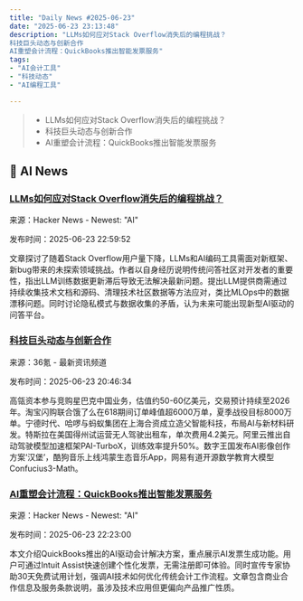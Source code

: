 ```yaml
---
title: "Daily News #2025-06-23"
date: "2025-06-23 23:13:48"
description: "LLMs如何应对Stack Overflow消失后的编程挑战？
科技巨头动态与创新合作
AI重塑会计流程：QuickBooks推出智能发票服务"
tags: 
- "AI会计工具"
- "科技动态"
- "AI编程工具"

---
```


> - LLMs如何应对Stack Overflow消失后的编程挑战？
> - 科技巨头动态与创新合作
> - AI重塑会计流程：QuickBooks推出智能发票服务

## 🤖 AI News

### [LLMs如何应对Stack Overflow消失后的编程挑战？](https://andreagao.com/posts/ai-challenge-after-stack-overflow-died/)

来源：Hacker News - Newest: "AI"

发布时间：2025-06-23 22:59:52

文章探讨了随着Stack Overflow用户量下降，LLMs和AI编码工具需面对新框架、新bug带来的未探索领域挑战。作者以自身经历说明传统问答社区对开发者的重要性，指出LLM训练数据更新滞后导致无法解决最新问题。提出LLM提供商需通过持续收集技术文档和源码、清理技术社区数据等方法应对，类比MLOps中的数据漂移问题。同时讨论隐私模式与数据收集的矛盾，认为未来可能出现新型AI驱动的问答平台。

### [科技巨头动态与创新合作](https://www.36kr.com/p/3348819471833991)

来源：36氪 - 最新资讯频道

发布时间：2025-06-23 20:46:34

高瓴资本参与竞购星巴克中国业务，估值约50-60亿美元，交易预计持续至2026年。淘宝闪购联合饿了么在618期间订单峰值超6000万单，夏季战役目标8000万单。宁德时代、哈啰与蚂蚁集团在上海合资成立造父智能科技，布局AI与新材料研发。特斯拉在美国得州试运营无人驾驶出租车，单次费用4.2美元。阿里云推出自动驾驶模型加速框架PAI-TurboX，训练效率提升50%。数字王国发布AI影像创作方案‘汉堡’，酷狗音乐上线鸿蒙生态音乐App，网易有道开源数学教育大模型Confucius3-Math。

### [AI重塑会计流程：QuickBooks推出智能发票服务](https://quickbooks.intuit.com/ai-accounting/)

来源：Hacker News - Newest: "AI"

发布时间：2025-06-23 22:23:00

本文介绍QuickBooks推出的AI驱动会计解决方案，重点展示AI发票生成功能。用户可通过Intuit Assist快速创建个性化发票，无需注册即可体验。同时宣传专家协助30天免费试用计划，强调AI技术如何优化传统会计工作流程。文章包含商业合作信息及服务条款说明，虽涉及技术应用但更偏向产品推广性质。

